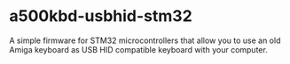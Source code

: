 # a500kbd-usbhid-stm32
A simple firmware for STM32 microcontrollers that allow you to use an old Amiga keyboard as USB HID compatible keyboard with your computer.
